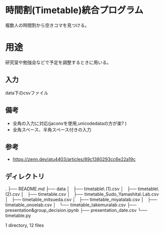 # 時間割(Timetable)統合プログラム
複数人の時間割から空きコマを見つける。

# 用途
研究室や勉強会などで予定を調整するときに用いる。

## 入力
data下のcsvファイル

## 備考
- 全角の入力に対応(jaconvを使用,unicodedataの方が楽? )
- 全角スペース、半角スペース付きの入力

## 参考
- https://zenn.dev/atu4403/articles/89c1380293cc6e22a19c


## ディレクトリ
.
├── README.md
├── data
│   ├── timetable\ (1).csv
│   ├── timetable\ (2).csv
│   ├── timetable.csv
│   ├── timetable_Sudo_Yamashita\ Lab.csv
│   ├── timetable_mitsueda.csv
│   ├── timetable_miyatalab.csv
│   ├── timetable_onoelab.csv
│   └── timetable_takemuralab.csv
├── presentation&group_decision.ipynb
├── presentation_date.csv
└── timetable.py

1 directory, 12 files

